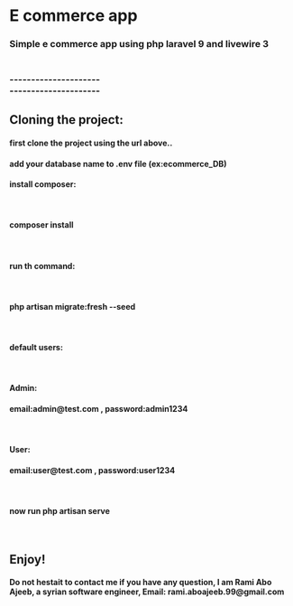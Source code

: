
<h1>E commerce app</h1>
<h3>Simple e commerce app using php laravel 9 and livewire 3<h3>
<br>
---------------------
<br>
---------------------
<br>
<h2>Cloning the project:</h2>
<h4>first clone the project using the url above..</h4>
<h4> add your database name to .env file (ex:ecommerce_DB)<h4>
<h4> install composer:</h4>
<br>
<h4>composer install</h4>
<br>
<h4> run th command:</h4>
<br>
<h4> php artisan migrate:fresh --seed</h4>
<br>
<h4> default users:</h4>
<br>
<h4>Admin:
<br>
<h4>email:admin@test.com , password:admin1234</h4>
<br>
<h4>User:
<br>
<h4>email:user@test.com , password:user1234</h4>
<br>
<h4> now run php artisan serve</h4>
<br>
<h2>Enjoy!</h2>
<h4>Do not hestait to contact me if you have any question, I am Rami Abo Ajeeb, a syrian software engineer, Email: rami.aboajeeb.99@gmail.com<h4>
